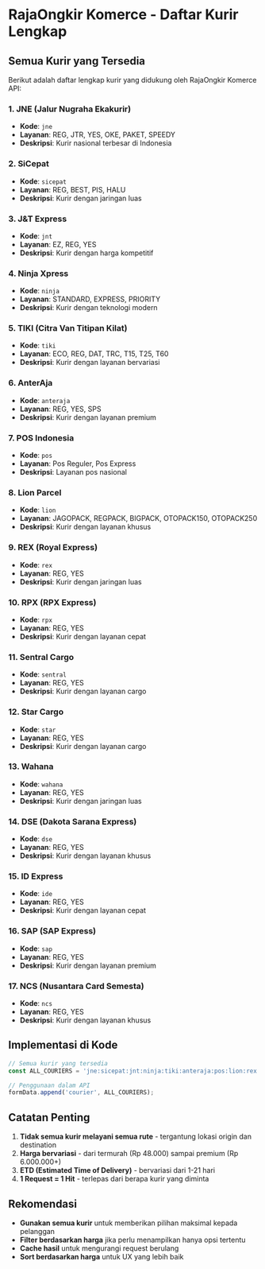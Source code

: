 # RajaOngkir Komerce - Daftar Kurir Lengkap

## Semua Kurir yang Tersedia

Berikut adalah daftar lengkap kurir yang didukung oleh RajaOngkir Komerce API:

### 1. JNE (Jalur Nugraha Ekakurir)
- **Kode**: `jne`
- **Layanan**: REG, JTR, YES, OKE, PAKET, SPEEDY
- **Deskripsi**: Kurir nasional terbesar di Indonesia

### 2. SiCepat
- **Kode**: `sicepat`
- **Layanan**: REG, BEST, PIS, HALU
- **Deskripsi**: Kurir dengan jaringan luas

### 3. J&T Express
- **Kode**: `jnt`
- **Layanan**: EZ, REG, YES
- **Deskripsi**: Kurir dengan harga kompetitif

### 4. Ninja Xpress
- **Kode**: `ninja`
- **Layanan**: STANDARD, EXPRESS, PRIORITY
- **Deskripsi**: Kurir dengan teknologi modern

### 5. TIKI (Citra Van Titipan Kilat)
- **Kode**: `tiki`
- **Layanan**: ECO, REG, DAT, TRC, T15, T25, T60
- **Deskripsi**: Kurir dengan layanan bervariasi

### 6. AnterAja
- **Kode**: `anteraja`
- **Layanan**: REG, YES, SPS
- **Deskripsi**: Kurir dengan layanan premium

### 7. POS Indonesia
- **Kode**: `pos`
- **Layanan**: Pos Reguler, Pos Express
- **Deskripsi**: Layanan pos nasional

### 8. Lion Parcel
- **Kode**: `lion`
- **Layanan**: JAGOPACK, REGPACK, BIGPACK, OTOPACK150, OTOPACK250
- **Deskripsi**: Kurir dengan layanan khusus

### 9. REX (Royal Express)
- **Kode**: `rex`
- **Layanan**: REG, YES
- **Deskripsi**: Kurir dengan jaringan luas

### 10. RPX (RPX Express)
- **Kode**: `rpx`
- **Layanan**: REG, YES
- **Deskripsi**: Kurir dengan layanan cepat

### 11. Sentral Cargo
- **Kode**: `sentral`
- **Layanan**: REG, YES
- **Deskripsi**: Kurir dengan layanan cargo

### 12. Star Cargo
- **Kode**: `star`
- **Layanan**: REG, YES
- **Deskripsi**: Kurir dengan layanan cargo

### 13. Wahana
- **Kode**: `wahana`
- **Layanan**: REG, YES
- **Deskripsi**: Kurir dengan jaringan luas

### 14. DSE (Dakota Sarana Express)
- **Kode**: `dse`
- **Layanan**: REG, YES
- **Deskripsi**: Kurir dengan layanan khusus

### 15. ID Express
- **Kode**: `ide`
- **Layanan**: REG, YES
- **Deskripsi**: Kurir dengan layanan cepat

### 16. SAP (SAP Express)
- **Kode**: `sap`
- **Layanan**: REG, YES
- **Deskripsi**: Kurir dengan layanan premium

### 17. NCS (Nusantara Card Semesta)
- **Kode**: `ncs`
- **Layanan**: REG, YES
- **Deskripsi**: Kurir dengan layanan khusus

## Implementasi di Kode

```typescript
// Semua kurir yang tersedia
const ALL_COURIERS = 'jne:sicepat:jnt:ninja:tiki:anteraja:pos:lion:rex:rpx:sentral:star:wahana:dse:ide:sap:ncs';

// Penggunaan dalam API
formData.append('courier', ALL_COURIERS);
```

## Catatan Penting

1. **Tidak semua kurir melayani semua rute** - tergantung lokasi origin dan destination
2. **Harga bervariasi** - dari termurah (Rp 48.000) sampai premium (Rp 6.000.000+)
3. **ETD (Estimated Time of Delivery)** - bervariasi dari 1-21 hari
4. **1 Request = 1 Hit** - terlepas dari berapa kurir yang diminta

## Rekomendasi

- **Gunakan semua kurir** untuk memberikan pilihan maksimal kepada pelanggan
- **Filter berdasarkan harga** jika perlu menampilkan hanya opsi tertentu
- **Cache hasil** untuk mengurangi request berulang
- **Sort berdasarkan harga** untuk UX yang lebih baik 